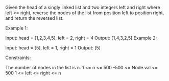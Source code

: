 Given the head of a singly linked list and two integers left and right where left <= right, reverse the nodes of the list from position left to position right, and return the reversed list.

 

Example 1:


Input: head = [1,2,3,4,5], left = 2, right = 4
Output: [1,4,3,2,5]
Example 2:

Input: head = [5], left = 1, right = 1
Output: [5]
 

Constraints:

The number of nodes in the list is n.
1 <= n <= 500
-500 <= Node.val <= 500
1 <= left <= right <= n